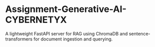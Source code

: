 # Assignment-Generative-AI-CYBERNETYX
A lightweight FastAPI server for RAG using ChromaDB and sentence-transformers for document ingestion and querying.
